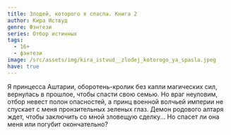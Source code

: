 ```yaml
---
title: Злодей, которого я спасла. Книга 2
author: Кира Иствуд
genre: Фэнтези
series: Отбор истинных
tags:
  - 16+
  - фэнтези
image: /src/assets/img/kira_istvud__zlodej_kotorogo_ya_spasla.jpeg
have: true
---
```

Я принцесса Аштарии, оборотень-кролик без капли магических сил, вернулась в прошлое, чтобы спасти свою семью. Но враг неуловим, отбор невест полон опасностей, а принц военной волчьей империи не спускает с меня пронзительных зеленых глаз. Демон родового алтаря ждет, чтобы заключить со мной зловещую сделку... Но спасет ли она меня или погубит окончательно?
